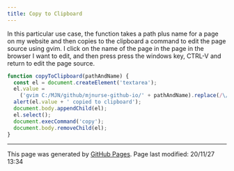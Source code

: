 ```yaml
---
title: Copy to Clipboard
---
```


In this particular use case, the function takes a path plus name for a page on my website and then copies to the clipboard a command to edit the page source using gvim.  I click on the name of the page in the page in the browser I want to edit, and then press press the windows key, CTRL-V and return to edit the page source.

```javascript
function copyToClipboard(pathAndName) {
  const el = document.createElement('textarea');
  el.value =
    ('gvim C:/MJN/github/mjnurse-github-io/' + pathAndName).replace(/\//g, '\\');
  alert(el.value + ' copied to clipboard');
  document.body.appendChild(el);
  el.select();
  document.execCommand('copy');
  document.body.removeChild(el);
}
```


<hr>
<p class="pagedate">This page was generated by <a href=".">GitHub Pages</a>.  Page last modified: 20/11/27 13:34</p>
